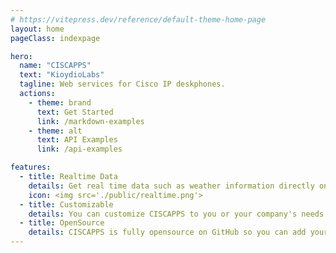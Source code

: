 ```yaml
---
# https://vitepress.dev/reference/default-theme-home-page
layout: home
pageClass: indexpage

hero:
  name: "CISCAPPS"
  text: "KioydioLabs"
  tagline: Web services for Cisco IP deskphones.
  actions:
    - theme: brand
      text: Get Started
      link: /markdown-examples
    - theme: alt
      text: API Examples
      link: /api-examples

features:
  - title: Realtime Data
    details: Get real time data such as weather information directly on your deskphone.
    icon: <img src='./public/realtime.png'>
  - title: Customizable
    details: You can customize CISCAPPS to you or your company's needs.
  - title: OpenSource
    details: CISCAPPS is fully opensource on GitHub so you can add your own apps to it!
---
```


